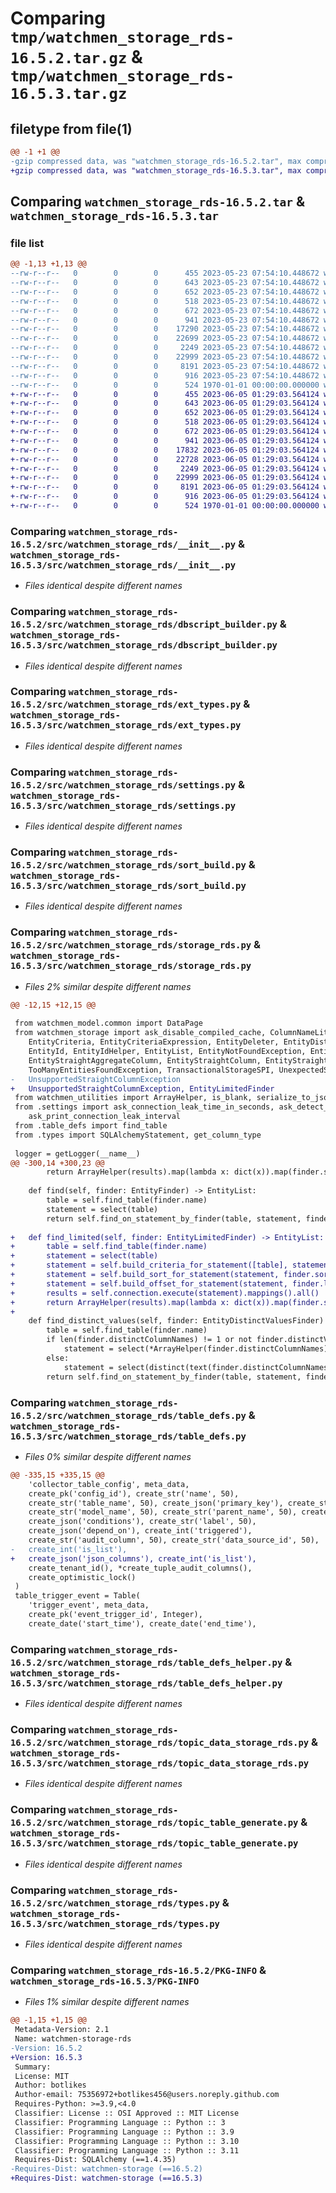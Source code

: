 # Comparing `tmp/watchmen_storage_rds-16.5.2.tar.gz` & `tmp/watchmen_storage_rds-16.5.3.tar.gz`

## filetype from file(1)

```diff
@@ -1 +1 @@
-gzip compressed data, was "watchmen_storage_rds-16.5.2.tar", max compression
+gzip compressed data, was "watchmen_storage_rds-16.5.3.tar", max compression
```

## Comparing `watchmen_storage_rds-16.5.2.tar` & `watchmen_storage_rds-16.5.3.tar`

### file list

```diff
@@ -1,13 +1,13 @@
--rw-r--r--   0        0        0      455 2023-05-23 07:54:10.448672 watchmen_storage_rds-16.5.2/pyproject.toml
--rw-r--r--   0        0        0      643 2023-05-23 07:54:10.448672 watchmen_storage_rds-16.5.2/src/watchmen_storage_rds/__init__.py
--rw-r--r--   0        0        0      652 2023-05-23 07:54:10.448672 watchmen_storage_rds-16.5.2/src/watchmen_storage_rds/dbscript_builder.py
--rw-r--r--   0        0        0      518 2023-05-23 07:54:10.448672 watchmen_storage_rds-16.5.2/src/watchmen_storage_rds/ext_types.py
--rw-r--r--   0        0        0      672 2023-05-23 07:54:10.448672 watchmen_storage_rds-16.5.2/src/watchmen_storage_rds/settings.py
--rw-r--r--   0        0        0      941 2023-05-23 07:54:10.448672 watchmen_storage_rds-16.5.2/src/watchmen_storage_rds/sort_build.py
--rw-r--r--   0        0        0    17290 2023-05-23 07:54:10.448672 watchmen_storage_rds-16.5.2/src/watchmen_storage_rds/storage_rds.py
--rw-r--r--   0        0        0    22699 2023-05-23 07:54:10.448672 watchmen_storage_rds-16.5.2/src/watchmen_storage_rds/table_defs.py
--rw-r--r--   0        0        0     2249 2023-05-23 07:54:10.448672 watchmen_storage_rds-16.5.2/src/watchmen_storage_rds/table_defs_helper.py
--rw-r--r--   0        0        0    22999 2023-05-23 07:54:10.448672 watchmen_storage_rds-16.5.2/src/watchmen_storage_rds/topic_data_storage_rds.py
--rw-r--r--   0        0        0     8191 2023-05-23 07:54:10.448672 watchmen_storage_rds-16.5.2/src/watchmen_storage_rds/topic_table_generate.py
--rw-r--r--   0        0        0      916 2023-05-23 07:54:10.448672 watchmen_storage_rds-16.5.2/src/watchmen_storage_rds/types.py
--rw-r--r--   0        0        0      524 1970-01-01 00:00:00.000000 watchmen_storage_rds-16.5.2/PKG-INFO
+-rw-r--r--   0        0        0      455 2023-06-05 01:29:03.564124 watchmen_storage_rds-16.5.3/pyproject.toml
+-rw-r--r--   0        0        0      643 2023-06-05 01:29:03.564124 watchmen_storage_rds-16.5.3/src/watchmen_storage_rds/__init__.py
+-rw-r--r--   0        0        0      652 2023-06-05 01:29:03.564124 watchmen_storage_rds-16.5.3/src/watchmen_storage_rds/dbscript_builder.py
+-rw-r--r--   0        0        0      518 2023-06-05 01:29:03.564124 watchmen_storage_rds-16.5.3/src/watchmen_storage_rds/ext_types.py
+-rw-r--r--   0        0        0      672 2023-06-05 01:29:03.564124 watchmen_storage_rds-16.5.3/src/watchmen_storage_rds/settings.py
+-rw-r--r--   0        0        0      941 2023-06-05 01:29:03.564124 watchmen_storage_rds-16.5.3/src/watchmen_storage_rds/sort_build.py
+-rw-r--r--   0        0        0    17832 2023-06-05 01:29:03.564124 watchmen_storage_rds-16.5.3/src/watchmen_storage_rds/storage_rds.py
+-rw-r--r--   0        0        0    22728 2023-06-05 01:29:03.564124 watchmen_storage_rds-16.5.3/src/watchmen_storage_rds/table_defs.py
+-rw-r--r--   0        0        0     2249 2023-06-05 01:29:03.564124 watchmen_storage_rds-16.5.3/src/watchmen_storage_rds/table_defs_helper.py
+-rw-r--r--   0        0        0    22999 2023-06-05 01:29:03.564124 watchmen_storage_rds-16.5.3/src/watchmen_storage_rds/topic_data_storage_rds.py
+-rw-r--r--   0        0        0     8191 2023-06-05 01:29:03.564124 watchmen_storage_rds-16.5.3/src/watchmen_storage_rds/topic_table_generate.py
+-rw-r--r--   0        0        0      916 2023-06-05 01:29:03.564124 watchmen_storage_rds-16.5.3/src/watchmen_storage_rds/types.py
+-rw-r--r--   0        0        0      524 1970-01-01 00:00:00.000000 watchmen_storage_rds-16.5.3/PKG-INFO
```

### Comparing `watchmen_storage_rds-16.5.2/src/watchmen_storage_rds/__init__.py` & `watchmen_storage_rds-16.5.3/src/watchmen_storage_rds/__init__.py`

 * *Files identical despite different names*

### Comparing `watchmen_storage_rds-16.5.2/src/watchmen_storage_rds/dbscript_builder.py` & `watchmen_storage_rds-16.5.3/src/watchmen_storage_rds/dbscript_builder.py`

 * *Files identical despite different names*

### Comparing `watchmen_storage_rds-16.5.2/src/watchmen_storage_rds/ext_types.py` & `watchmen_storage_rds-16.5.3/src/watchmen_storage_rds/ext_types.py`

 * *Files identical despite different names*

### Comparing `watchmen_storage_rds-16.5.2/src/watchmen_storage_rds/settings.py` & `watchmen_storage_rds-16.5.3/src/watchmen_storage_rds/settings.py`

 * *Files identical despite different names*

### Comparing `watchmen_storage_rds-16.5.2/src/watchmen_storage_rds/sort_build.py` & `watchmen_storage_rds-16.5.3/src/watchmen_storage_rds/sort_build.py`

 * *Files identical despite different names*

### Comparing `watchmen_storage_rds-16.5.2/src/watchmen_storage_rds/storage_rds.py` & `watchmen_storage_rds-16.5.3/src/watchmen_storage_rds/storage_rds.py`

 * *Files 2% similar despite different names*

```diff
@@ -12,15 +12,15 @@
 
 from watchmen_model.common import DataPage
 from watchmen_storage import ask_disable_compiled_cache, ColumnNameLiteral, Entity, EntityColumnAggregateArithmetic, \
 	EntityCriteria, EntityCriteriaExpression, EntityDeleter, EntityDistinctValuesFinder, EntityFinder, EntityHelper, \
 	EntityId, EntityIdHelper, EntityList, EntityNotFoundException, EntityPager, EntitySort, \
 	EntityStraightAggregateColumn, EntityStraightColumn, EntityStraightValuesFinder, EntityUpdater, \
 	TooManyEntitiesFoundException, TransactionalStorageSPI, UnexpectedStorageException, \
-	UnsupportedStraightColumnException
+	UnsupportedStraightColumnException, EntityLimitedFinder
 from watchmen_utilities import ArrayHelper, is_blank, serialize_to_json
 from .settings import ask_connection_leak_time_in_seconds, ask_detect_connection_leak_enabled, \
 	ask_print_connection_leak_interval
 from .table_defs import find_table
 from .types import SQLAlchemyStatement, get_column_type
 
 logger = getLogger(__name__)
@@ -300,14 +300,23 @@
 		return ArrayHelper(results).map(lambda x: dict(x)).map(finder.shaper.deserialize).to_list()
 
 	def find(self, finder: EntityFinder) -> EntityList:
 		table = self.find_table(finder.name)
 		statement = select(table)
 		return self.find_on_statement_by_finder(table, statement, finder)
 
+	def find_limited(self, finder: EntityLimitedFinder) -> EntityList:
+		table = self.find_table(finder.name)
+		statement = select(table)
+		statement = self.build_criteria_for_statement([table], statement, finder.criteria)
+		statement = self.build_sort_for_statement(statement, finder.sort)
+		statement = self.build_offset_for_statement(statement, finder.limit, 1)
+		results = self.connection.execute(statement).mappings().all()
+		return ArrayHelper(results).map(lambda x: dict(x)).map(finder.shaper.deserialize).to_list()
+
 	def find_distinct_values(self, finder: EntityDistinctValuesFinder) -> EntityList:
 		table = self.find_table(finder.name)
 		if len(finder.distinctColumnNames) != 1 or not finder.distinctValueOnSingleColumn:
 			statement = select(*ArrayHelper(finder.distinctColumnNames).map(text).to_list()).select_from(table)
 		else:
 			statement = select(distinct(text(finder.distinctColumnNames[0]))).select_from(table)
 		return self.find_on_statement_by_finder(table, statement, finder)
```

### Comparing `watchmen_storage_rds-16.5.2/src/watchmen_storage_rds/table_defs.py` & `watchmen_storage_rds-16.5.3/src/watchmen_storage_rds/table_defs.py`

 * *Files 0% similar despite different names*

```diff
@@ -335,15 +335,15 @@
 	'collector_table_config', meta_data,
 	create_pk('config_id'), create_str('name', 50),
 	create_str('table_name', 50), create_json('primary_key'), create_str('object_key', 50),
 	create_str('model_name', 50), create_str('parent_name', 50), create_json('join_keys'),
 	create_json('conditions'), create_str('label', 50),
 	create_json('depend_on'), create_int('triggered'),
 	create_str('audit_column', 50), create_str('data_source_id', 50),
-	create_int('is_list'),
+	create_json('json_columns'), create_int('is_list'),
 	create_tenant_id(), *create_tuple_audit_columns(),
 	create_optimistic_lock()
 )
 table_trigger_event = Table(
 	'trigger_event', meta_data,
 	create_pk('event_trigger_id', Integer),
 	create_date('start_time'), create_date('end_time'),
```

### Comparing `watchmen_storage_rds-16.5.2/src/watchmen_storage_rds/table_defs_helper.py` & `watchmen_storage_rds-16.5.3/src/watchmen_storage_rds/table_defs_helper.py`

 * *Files identical despite different names*

### Comparing `watchmen_storage_rds-16.5.2/src/watchmen_storage_rds/topic_data_storage_rds.py` & `watchmen_storage_rds-16.5.3/src/watchmen_storage_rds/topic_data_storage_rds.py`

 * *Files identical despite different names*

### Comparing `watchmen_storage_rds-16.5.2/src/watchmen_storage_rds/topic_table_generate.py` & `watchmen_storage_rds-16.5.3/src/watchmen_storage_rds/topic_table_generate.py`

 * *Files identical despite different names*

### Comparing `watchmen_storage_rds-16.5.2/src/watchmen_storage_rds/types.py` & `watchmen_storage_rds-16.5.3/src/watchmen_storage_rds/types.py`

 * *Files identical despite different names*

### Comparing `watchmen_storage_rds-16.5.2/PKG-INFO` & `watchmen_storage_rds-16.5.3/PKG-INFO`

 * *Files 1% similar despite different names*

```diff
@@ -1,15 +1,15 @@
 Metadata-Version: 2.1
 Name: watchmen-storage-rds
-Version: 16.5.2
+Version: 16.5.3
 Summary: 
 License: MIT
 Author: botlikes
 Author-email: 75356972+botlikes456@users.noreply.github.com
 Requires-Python: >=3.9,<4.0
 Classifier: License :: OSI Approved :: MIT License
 Classifier: Programming Language :: Python :: 3
 Classifier: Programming Language :: Python :: 3.9
 Classifier: Programming Language :: Python :: 3.10
 Classifier: Programming Language :: Python :: 3.11
 Requires-Dist: SQLAlchemy (==1.4.35)
-Requires-Dist: watchmen-storage (==16.5.2)
+Requires-Dist: watchmen-storage (==16.5.3)
```

